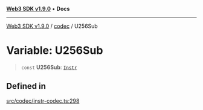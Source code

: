 [**Web3 SDK v1.9.0**](../../../README.md) • **Docs**

***

[Web3 SDK v1.9.0](../../../globals.md) / [codec](../README.md) / U256Sub

# Variable: U256Sub

> `const` **U256Sub**: [`Instr`](../type-aliases/Instr.md)

## Defined in

[src/codec/instr-codec.ts:298](https://github.com/Mystic-Nayy/alephium-web3/blob/c1afd789a197ce5fe21f08c2965942090157c33d/packages/web3/src/codec/instr-codec.ts#L298)
